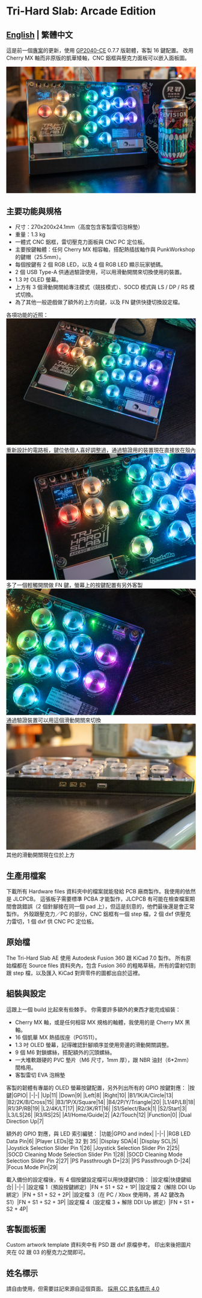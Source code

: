 # Tri-Hard Slab: Arcade Edition
## **[English](README.md) | 繁體中文**
這是前一個[專案](https://github.com/Rev1s10n/Tri-Hard-slab-v2)的更新，使用 [GP2040-CE](https://gp2040-ce.info/) 0.7.7 版韌體，客製 16 鍵配置。
改用 Cherry MX 軸而非原版的凱華矮軸，CNC 鋁框與壓克力面板可以嵌入面板圖。

![The beauty shot 2](images/THSAE-000-main.jpg)
## 主要功能與規格
- 尺寸：270x200x24.1mm（高度包含客製雷切泡棉墊）
- 重量：1.3 kg
- 一體式 CNC 鋁框，雷切壓克力面板與 CNC PC 定位板。
- 主要按鍵軸體：任何 Cherry MX 相容軸，搭配熱插拔軸作與 PunkWorkshop 的鍵帽（25.5mm）。
- 每個按鍵有 2 個 RGB LED，以及 4 個 RGB LED 顯示玩家號碼。
- 2 個 USB Type-A 供通過驗證使用，可以用滑動開關來切換使用的裝置。
- 1.3 吋 OLED 螢幕。
- 上方有 3 個滑動開關給專注模式（競技模式）、SOCD 模式與 LS / DP / RS 模式切換。
- 為了其他一般遊戲做了額外的上方向鍵，以及 FN 鍵供快捷切換設定檔。

各項功能的近照：
![The core](images/THSAE-001-full.jpg)
重新設計的電路板，鍵位依個人喜好調整過，通過驗證用的裝置現在直接放在殼內
![Functions and display](images/THSAE-002-screen_and_stuff.jpg)
多了一個輕觸開關做 FN 鍵，螢幕上的按鍵配置有另外客製
![Passthrough switch](images/THSAE-003-pass_switch.jpg)
通過驗證裝置可以用這個滑動開關來切換
![Slide switches](images/THSAE-004-slider.jpg)
其他的滑動開關現在位於上方

## 生產用檔案
下載所有 Hardware files 資料夾中的檔案就能發給 PCB 廠商製作。我使用的依然是 JLCPCB。
這張板子需要標準 PCBA 才能製作，JLCPCB 有可能在檢查檔案期間會跳錯誤（2 個針腳接在同一個 pad 上），但這是刻意的，他們最後還是會正常製作。
外殼跟壓克力／PC 的部分，CNC 鋁框有一個 step 檔，2 個 dxf 供壓克力雷切，1 個 dxf 供 CNC PC 定位板。

## 原始檔
The Tri-Hard Slab AE 使用 Autodesk Fusion 360 跟 KiCad 7.0 製作。
所有原始檔都在 Source files 資料夾內，包含 Fusion 360 的粗略草稿，所有的雷射切割跟 step 檔，以及匯入 KiCad 對齊零件的圖都出自於這裡。

## 組裝與設定
這跟上一個 build 比起來有些棘手。
你需要許多額外的東西才能完成組裝：
- Cherry MX 軸，或是任何相容 MX 規格的軸體，我使用的是 Cherry MX 黑軸。
- 16 個凱華 MX 熱插拔座（PG1511）。
- 1.3 吋 OLED 螢幕，記得確認針腳順序並使用旁邊的滑動開關調整。
- 9 個 M6 對鎖螺絲，搭配額外的沉頭螺絲。
- 一大堆軟跟硬的 PVC 墊片（M6 尺寸，1mm 厚），跟 NBR 油封（6*2mm）間格用。
- 客製雷切 EVA 泡棉墊

客製的韌體有專屬的 OLED 螢幕按鍵配置，另外列出所有的 GPIO 按鍵對應：
|按鍵|GPIO|
|-|-|
|Up|11|
|Down|9|
|Left|8|
|Right|10|
|B1/1K/A/Circle|13|
|B2/2K/B/Cross|15|
|B3/1P/X/Square|14|
|B4/2P/Y/Triangle|20|
|L1/4P/LB|18|
|R1/3P/RB|19|
|L2/4K/LT|17|
|R2/3K/RT|16|
|S1/Select/Back|1|
|S2/Start|3|
|L3/LS|26|
|R3/RS|25|
|A1/Home/Guide|2|
|A2/Touch|12|
|Function|0|
|Dual Direction Up|7|

額外的 GPIO 對應，與 LED 索引編號：
|功能|GPIO and index|
|-|-|
|RGB LED Data Pin|6|
|Player LEDs|從 32 到 35|
|Display SDA|4|
|Display SCL|5|
|Joystick Selection Slider Pin 1|26|
|Joystick Selection Slider Pin 2|25|
|SOCD Cleaning Mode Selection Slider Pin 1|28|
|SOCD Cleaning Mode Selection Slider Pin 2|27|
|PS Passthrough D+|23|
|PS Passthrough D-|24|
|Focus Mode Pin|29|

載入備份的設定檔後，有 4 個按鍵設定檔可以用快捷鍵切換：
|設定檔|快捷鍵組合|
|-|-|
|設定檔 1（預設按鍵綁定）|FN + S1 + S2 + 1P|
|設定檔 2（解除 DDI Up 綁定）|FN + S1 + S2 + 2P|
|設定檔 3（在 PC / Xbox 使用時，將 A2 鍵改為 S1）|FN + S1 + S2 + 3P|
|設定檔 4（設定檔 3 + 解除 DDI Up 綁定）|FN + S1 + S2 + 4P|

## 客製面板圖

Custom artwork template 資料夾中有 PSD 跟 dxf 原檔參考。
印出來後把圖片夾在 02 跟 03 的壓克力之間即可。

## 姓名標示
請自由使用，但需要註記來源自這個頁面。
[採用 CC 姓名標示 4.0](https://creativecommons.org/licenses/by/4.0/)
